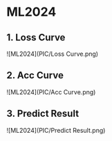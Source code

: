 # ML2024

## 1. Loss Curve
![ML2024](PIC/Loss Curve.png)

## 2. Acc Curve
![ML2024](PIC/Acc Curve.png)

## 3. Predict Result
![ML2024](PIC/Predict Result.png)
